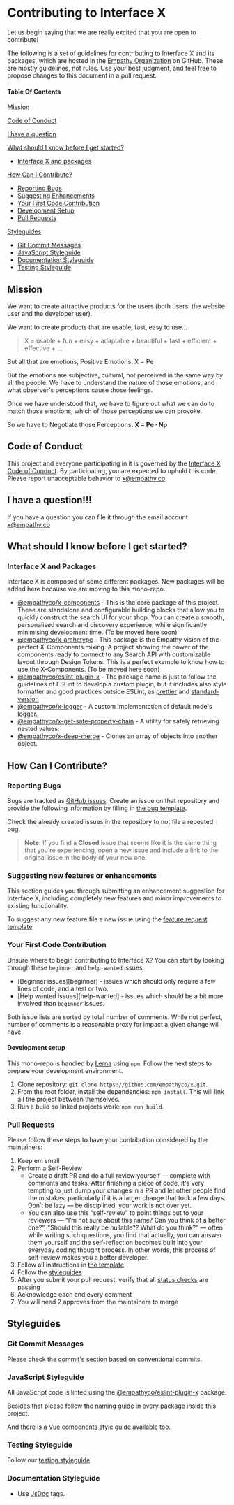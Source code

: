 # Contributing to Interface X

Let us begin saying that we are really excited that you are open to contribute!

The following is a set of guidelines for contributing to Interface X and its packages, which are hosted in the 
[Empathy Organization](https://github.com/empathyco) on GitHub. These are mostly guidelines, not rules. 
Use your best judgment, and feel free to propose changes to this document in a pull request.

#### Table Of Contents

[Mission](#mission)

[Code of Conduct](#code-of-conduct)

[I have a question](#i-have-a-question)

[What should I know before I get started?](#what-should-i-know-before-i-get-started)
  * [Interface X and packages](#interface-x-and-packages)

[How Can I Contribute?](#how-can-i-contribute)
  * [Reporting Bugs](#reporting-bugs)
  * [Suggesting Enhancements](#suggesting-new-features-or-enhancements)
  * [Your First Code Contribution](#your-first-code-contribution)
  * [Development Setup](#development-setup)
  * [Pull Requests](#pull-requests)

[Styleguides](#styleguides)
  * [Git Commit Messages](#git-commit-messages)
  * [JavaScript Styleguide](#javascript-styleguide)
  * [Documentation Styleguide](#documentation-styleguide)
  * [Testing Styleguide](#testing-styleguide)

  
## Mission

We want to create attractive products for the users (both users: the website user and the developer user). 

We want to create products that are usable, fast, easy to use...

> X = usable + fun + easy + adaptable + beautiful + fast + efficient + effective + ...

But all that are emotions, Positive Emotions: X = Pe 

But the emotions are subjective, cultural, not perceived in the same way by all the people. We have to understand the nature of those 
emotions, and what observer's perceptions cause those feelings. 

Once we have understood that, we have to figure out what we can do to match those emotions, which of those perceptions we can provoke.

So we have to Negotiate those Perceptions: __X = Pe · Np__

## Code of Conduct

This project and everyone participating in it is governed by the [Interface X Code of Conduct](CODE_OF_CONDUCT.md). By participating, you are 
expected to uphold this code. Please report unacceptable behavior to [x@empathy.co](mailto:x@empathy.co).

## I have a question!!!

If you have a question you can file it through the email account [x@empathy.co](mailto:x@empathy.com)


## What should I know before I get started?

### Interface X and Packages

Interface X is composed of some different packages. New packages will be added here because we are moving to this mono-repo.

* [@empathyco/x-components](https://github.com/empathyco/x/tree/main/packages/components) - This is the core package of this project. 
These are standalone and configurable building blocks that allow you to quickly construct the search UI for your shop. 
You can create a smooth, personalised search and discovery experience, while significantly minimising development time. (To be moved here soon) 
* [@empathyco/x-archetype](https://github.com/empathyco/x/tree/main/packages/archetype) - This package is the Empathy vision of the 
perfect X-Components mixing. A project showing the power of the components ready to connect to any Search API with customizable layout through Design Tokens. 
This is a perfect example to know how to use the X-Components. (To be moved here soon)
* [@empathyco/eslint-plugin-x](https://github.com/empathyco/x/tree/main/packages/eslint-plugin-x) - The package name is just to follow the 
guidelines of ESLint to develop a custom plugin, but it includes also style formatter and good practices outside ESLint, as 
[prettier](https://prettier.io/) and [standard-version](https://github.com/conventional-changelog/standard-version) 
* [@empathyco/x-logger](https://github.com/empathyco/x/tree/main/packages/x-logger) - A custom implementation of default node's logger.
* [@empathyco/x-get-safe-property-chain](https://github.com/empathyco/x/tree/main/packages/x-get-safe-property-chain) - A utility for safely retrieving nested values.
* [@empathyco/x-deep-merge](https://github.com/empathyco/x/tree/main/packages/x-deep-merge) - Clones an array of objects into another object.

## How Can I Contribute?

### Reporting Bugs

Bugs are tracked as [GitHub issues](https://guides.github.com/features/issues/). Create an issue on that repository and provide the following information by filling in [the bug template](./ISSUE_TEMPLATE/bug_report.md).

Check the already created issues in the repository to not file a repeated bug.

> **Note:** If you find a **Closed** issue that seems like it is the same thing that you're experiencing, open a new issue and include a link to the original issue in the body of your new one.


### Suggesting new features or enhancements

This section guides you through submitting an enhancement suggestion for Interface X, including completely new features and minor improvements to existing functionality. 

To suggest any new feature file a new issue using the [feature request template](./ISSUE_TEMPLATE/feature_request.md)


### Your First Code Contribution

Unsure where to begin contributing to Interface X? You can start by looking through these `beginner` and `help-wanted` issues:

* [Beginner issues][beginner] - issues which should only require a few lines of code, and a test or two.
* [Help wanted issues][help-wanted] - issues which should be a bit more involved than `beginner` issues.

Both issue lists are sorted by total number of comments. While not perfect, number of comments is a reasonable proxy for impact a given change will have.


#### Development setup

This mono-repo is handled by [Lerna](https://github.com/lerna/lerna) using `npm`. Follow the next steps to prepare your
development environment.

1. Clone repository: `git clone https://github.com/empathyco/x.git`.
2. From the root folder, install the dependencies: `npm install`. This will link all the project between themselves.
3. Run a build so linked projects work: `npm run build`.

### Pull Requests

Please follow these steps to have your contribution considered by the maintainers:

1. Keep em small
2. Perform a Self-Review
   - Create a draft PR and do a full review yourself — complete with comments and tasks. 
   After finishing a piece of code, it's very tempting to just dump your changes in a PR and let other people find the mistakes, 
   particularly if it is a larger change that took a few days. Don’t be lazy — be disciplined, your work is not over yet.
   - You can also use this “self-review” to point things out to your reviewers — “I’m not sure about this name? Can you think of a better one?”, 
   “Should this really be nullable?? What do you think?” — often while writing such questions, you find that actually, you can answer them yourself 
   and the self-reflection becomes built into your everyday coding thought process. In other words, this process of self-review makes you a better developer.
3. Follow all instructions in [the template](./PULL_REQUEST_TEMPLATE.md)
4. Follow the [styleguides](#styleguides)
5. After you submit your pull request, verify that all [status checks](https://help.github.com/articles/about-status-checks/) are passing
6. Acknowledge each and every comment
7. You will need 2 approves from the maintainers to merge


## Styleguides

### Git Commit Messages

Please check the [commit's section](./contributing/commits.md) based on conventional commits.

### JavaScript Styleguide

All JavaScript code is linted using the [@empathyco/eslint-plugin-x](https://github.com/empathyco/x/tree/main/packages/eslint-plugin-x) package.

Besides that please follow the [naming guide](./contributing/base-naming.md) in every package inside this project. 

And there is a [Vue components style guide](./contributing/components.md) available too.

### Testing Styleguide

Follow our [testing styleguide](./contributing/tests.md)

### Documentation Styleguide

* Use [JsDoc](https://github.com/jsdoc/jsdoc) tags.
